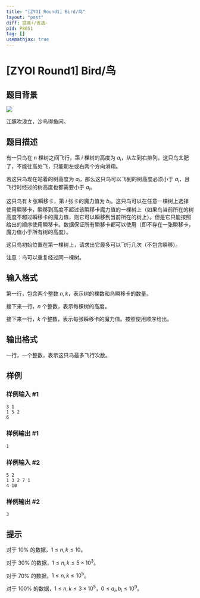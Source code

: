 ```yaml
---
title: "[ZYOI Round1] Bird/鸟"
layout: "post"
diff: 提高+/省选-
pid: P8051
tag: []
usemathjax: true
---
```


# [ZYOI Round1] Bird/鸟
## 题目背景

![](https://cdn.luogu.com.cn/upload/image_hosting/hdzxjtsk.png)

江豚吹浪立，沙鸟得鱼闲。
## 题目描述

有一只鸟在 $n$ 棵树之间飞行，第 $i$ 棵树的高度为 $a_i$，从左到右排列。这只鸟太肥了，不能往高处飞，只能朝左或右两个方向滑翔。

若这只鸟现在站着的树高度为 $a_i$，那么这只鸟可以飞到的树高度必须小于 $a_i$，且飞行时经过的树高度也都需要小于 $a_i$。

这只鸟有 $k$ 张瞬移卡，第 $i$ 张卡的魔力值为 $b_i$。这只鸟可以在任意一棵树上选择使用瞬移卡，瞬移到高度不超过该瞬移卡魔力值的一棵树上（如果鸟当前所在的树高度不超过瞬移卡的魔力值，则它可以瞬移到当前所在的树上）。但是它只能按照给出的顺序使用瞬移卡。数据保证所有瞬移卡都可以使用（即不存在一张瞬移卡，魔力值小于所有树的高度）。

这只鸟初始位置在第一棵树上，请求出它最多可以飞行几次（不包含瞬移）。

注意：鸟可以重复经过同一棵树。
## 输入格式

第一行，包含两个整数 $n,k$，表示树的棵数和鸟瞬移卡的数量。

接下来一行，$n$ 个整数，表示每棵树的高度。

接下来一行，$k$ 个整数，表示每张瞬移卡的魔力值。按照使用顺序给出。 
## 输出格式

一行，一个整数，表示这只鸟最多飞行次数。
## 样例

### 样例输入 #1
```
3 1
1 5 2
6
```
### 样例输出 #1
```
1
```
### 样例输入 #2
```
5 2
1 3 2 7 1
4 10
```
### 样例输出 #2
```
3
```
## 提示

对于 $10\%$ 的数据，$1 \le n,k \le 10$。

对于 $30\%$ 的数据，$1 \le n,k \le 5 \times 10^3$。  

对于 $70\%$ 的数据，$1 \le n,k \le 10^5$。  

对于 $100\%$ 的数据，$1 \le n,k \le 3 \times 10^5$，$0 \le a_i,b_i \le 10^9$。
